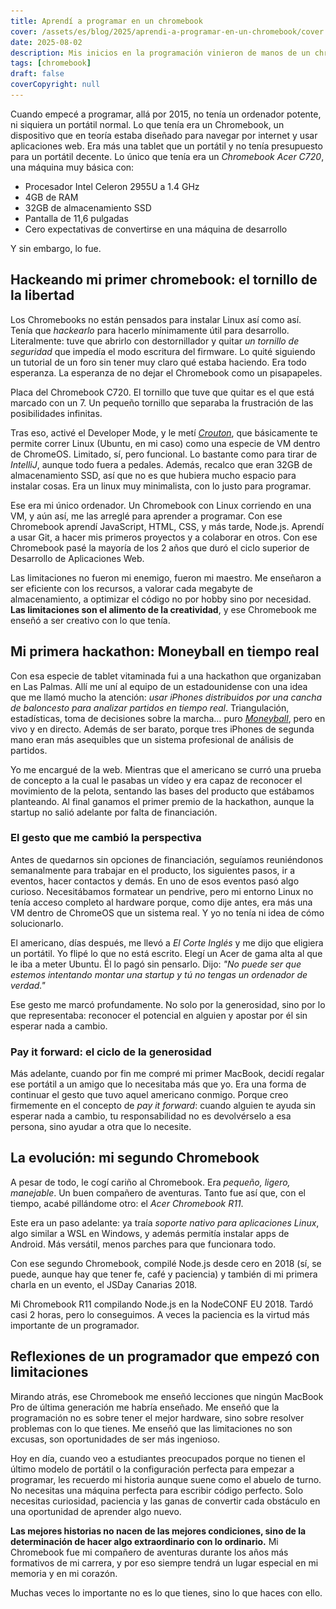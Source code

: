 ```yaml
---
title: Aprendí a programar en un chromebook
cover: /assets/es/blog/2025/aprendi-a-programar-en-un-chromebook/cover.png
date: 2025-08-02
description: Mis inicios en la programación vinieron de manos de un chromebook que tuve que manipular para poder tener un linux en el que poder realmente programar. Las limitaciones son el alimento de la creatividad.
tags: [chromebook]
draft: false
coverCopyright: null
---
```


Cuando empecé a programar, allá por 2015, no tenía un ordenador potente, ni siquiera un portátil normal. Lo que tenía era un Chromebook, un dispositivo que en teoría estaba diseñado para navegar por internet y usar aplicaciones web. Era más una tablet que un portátil y no tenía presupuesto para un portátil decente. Lo único que tenía era un *Chromebook Acer C720*, una máquina muy básica con:

- Procesador Intel Celeron 2955U a 1.4 GHz
- 4GB de RAM
- 32GB de almacenamiento SSD
- Pantalla de 11,6 pulgadas
- Cero expectativas de convertirse en una máquina de desarrollo

Y sin embargo, lo fue.

## Hackeando mi primer chromebook: el tornillo de la libertad

Los Chromebooks no están pensados para instalar Linux así como así. Tenía que *hackearlo* para hacerlo mínimamente útil para desarrollo. Literalmente: tuve que abrirlo con destornillador y quitar *un tornillo de seguridad* que impedía el modo escritura del firmware. Lo quité siguiendo un tutorial de un foro sin tener muy claro qué estaba haciendo. Era todo esperanza. La esperanza de no dejar el Chromebook como un pisapapeles.

<img-caption src="/assets/es/blog/2025/aprendi-a-programar-en-un-chromebook/c720-chromebook-board.png" alt="Placa del Chromebook C720 en el que se pueden ver los diferentes tornillos y componentes. El tornillo que tuve que quitar es el que está marcado con un 7">
Placa del Chromebook C720. El tornillo que tuve que quitar es el que está marcado con un 7. Un pequeño tornillo que separaba la frustración de las posibilidades infinitas.
</img-caption>

Tras eso, activé el Developer Mode, y le metí [*Crouton*](https://github.com/dnschneid/crouton), que básicamente te permite correr Linux (Ubuntu, en mi caso) como una especie de VM dentro de ChromeOS. Limitado, sí, pero funcional. Lo bastante como para tirar de *IntelliJ*, aunque todo fuera a pedales. Además, recalco que eran 32GB de almacenamiento SSD, así que no es que hubiera mucho espacio para instalar cosas. Era un linux muy minimalista, con lo justo para programar.

Ese era mi único ordenador. Un Chromebook con Linux corriendo en una VM, y aún así, me las arreglé para aprender a programar. Con ese Chromebook aprendí JavaScript, HTML, CSS, y más tarde, Node.js. Aprendí a usar Git, a hacer mis primeros proyectos y a colaborar en otros. Con ese Chromebook pasé la mayoría de los 2 años que duró el ciclo superior de Desarrollo de Aplicaciones Web.

Las limitaciones no fueron mi enemigo, fueron mi maestro. Me enseñaron a ser eficiente con los recursos, a valorar cada megabyte de almacenamiento, a optimizar el código no por hobby sino por necesidad. **Las limitaciones son el alimento de la creatividad**, y ese Chromebook me enseñó a ser creativo con lo que tenía.

## Mi primera hackathon: Moneyball en tiempo real

Con esa especie de tablet vitaminada fui a una hackathon que organizaban en Las Palmas. Allí me uní al equipo de un estadounidense con una idea que me llamó mucho la atención: *usar iPhones distribuidos por una cancha de baloncesto para analizar partidos en tiempo real*. Triangulación, estadísticas, toma de decisiones sobre la marcha… puro [*Moneyball*](https://en.wikipedia.org/wiki/Moneyball_(film)), pero en vivo y en directo. Además de ser barato, porque tres iPhones de segunda mano eran más asequibles que un sistema profesional de análisis de partidos.

Yo me encargué de la web. Mientras que el americano se curró una prueba de concepto a la cual le pasabas un vídeo y era capaz de reconocer el movimiento de la pelota, sentando las bases del producto que estábamos planteando. Al final ganamos el primer premio de la hackathon, aunque la startup no salió adelante por falta de financiación.

### El gesto que me cambió la perspectiva

Antes de quedarnos sin opciones de financiación, seguíamos reuniéndonos semanalmente para trabajar en el producto, los siguientes pasos, ir a eventos, hacer contactos y demás. En uno de esos eventos pasó algo curioso. Necesitábamos formatear un pendrive, pero mi entorno Linux no tenía acceso completo al hardware porque, como dije antes, era más una VM dentro de ChromeOS que un sistema real. Y yo no tenía ni idea de cómo solucionarlo.

El americano, días después, me llevó a *El Corte Inglés* y me dijo que eligiera un portátil. Yo flipé lo que no está escrito. Elegí un Acer de gama alta al que le iba a meter Ubuntu. Él lo pagó sin pensarlo. Dijo: _"No puede ser que estemos intentando montar una startup y tú no tengas un ordenador de verdad."_

Ese gesto me marcó profundamente. No solo por la generosidad, sino por lo que representaba: reconocer el potencial en alguien y apostar por él sin esperar nada a cambio.

### Pay it forward: el ciclo de la generosidad

Más adelante, cuando por fin me compré mi primer MacBook, decidí regalar ese portátil a un amigo que lo necesitaba más que yo. Era una forma de continuar el gesto que tuvo aquel americano conmigo. Porque creo firmemente en el concepto de *pay it forward*: cuando alguien te ayuda sin esperar nada a cambio, tu responsabilidad no es devolvérselo a esa persona, sino ayudar a otra que lo necesite.

## La evolución: mi segundo Chromebook

A pesar de todo, le cogí cariño al Chromebook. Era *pequeño, ligero, manejable*. Un buen compañero de aventuras. Tanto fue así que, con el tiempo, acabé pillándome otro: el *Acer Chromebook R11*.

Este era un paso adelante: ya traía *soporte nativo para aplicaciones Linux*, algo similar a WSL en Windows, y además permitía instalar apps de Android. Más versátil, menos parches para que funcionara todo.

Con ese segundo Chromebook, compilé Node.js desde cero en 2018 (sí, se puede, aunque hay que tener fe, café y paciencia) y también di mi primera charla en un evento, el JSDay Canarias 2018.

<img-caption src="/assets/es/blog/2025/aprendi-a-programar-en-un-chromebook/chromebook-node-conf-2018.jpeg" alt="El chromebook R11 compilando Node.js en la NodeCONF EU 2018">
Mi Chromebook R11 compilando Node.js en la NodeCONF EU 2018. Tardó casi 2 horas, pero lo conseguimos. A veces la paciencia es la virtud más importante de un programador.
</img-caption>

## Reflexiones de un programador que empezó con limitaciones

Mirando atrás, ese Chromebook me enseñó lecciones que ningún MacBook Pro de última generación me habría enseñado. Me enseñó que la programación no es sobre tener el mejor hardware, sino sobre resolver problemas con lo que tienes. Me enseñó que las limitaciones no son excusas, son oportunidades de ser más ingenioso.

Hoy en día, cuando veo a estudiantes preocupados porque no tienen el último modelo de portátil o la configuración perfecta para empezar a programar, les recuerdo mi historia aunque suene como el abuelo de turno. No necesitas una máquina perfecta para escribir código perfecto. Solo necesitas curiosidad, paciencia y las ganas de convertir cada obstáculo en una oportunidad de aprender algo nuevo.

**Las mejores historias no nacen de las mejores condiciones, sino de la determinación de hacer algo extraordinario con lo ordinario.** Mi Chromebook fue mi compañero de aventuras durante los años más formativos de mi carrera, y por eso siempre tendrá un lugar especial en mi memoria y en mi corazón.

Muchas veces lo importante no es lo que tienes, sino lo que haces con ello.
